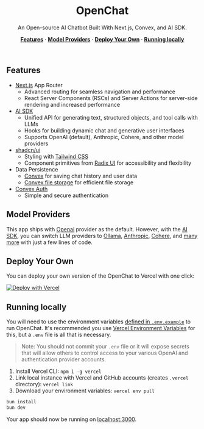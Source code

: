 <h1 align="center">OpenChat</h1>

<p align="center">
  An Open-source AI Chatbot Built With Next.js, Convex, and AI SDK.
</p>

<p align="center">
  <a href="#features"><strong>Features</strong></a> ·
  <a href="#model-providers"><strong>Model Providers</strong></a> ·
  <a href="#deploy-your-own"><strong>Deploy Your Own</strong></a> ·
  <a href="#running-locally"><strong>Running locally</strong></a>
</p>
<br/>

## Features

- [Next.js](https://nextjs.org) App Router
  - Advanced routing for seamless navigation and performance
  - React Server Components (RSCs) and Server Actions for server-side rendering and increased performance
- [AI SDK](https://sdk.vercel.ai/docs)
  - Unified API for generating text, structured objects, and tool calls with LLMs
  - Hooks for building dynamic chat and generative user interfaces
  - Supports OpenAI (default), Anthropic, Cohere, and other model providers
- [shadcn/ui](https://ui.shadcn.com)
  - Styling with [Tailwind CSS](https://tailwindcss.com)
  - Component primitives from [Radix UI](https://radix-ui.com) for accessibility and flexibility
- Data Persistence
  - [Convex](https://www.convex.dev/) for saving chat history and user data
  - [Convex file storage](https://docs.convex.dev/file-storage) for efficient file storage
- [Convex Auth](https://labs.convex.dev/auth)
  - Simple and secure authentication

## Model Providers

This app ships with [Openai](https://openai.com/) provider as the default. However, with the [AI SDK](https://sdk.vercel.ai/docs), you can switch LLM providers to [Ollama](https://ollama.com), [Anthropic](https://anthropic.com), [Cohere](https://cohere.com/), and [many more](https://sdk.vercel.ai/providers/ai-sdk-providers) with just a few lines of code.

## Deploy Your Own

You can deploy your own version of the OpenChat to Vercel with one click:

[![Deploy with Vercel](https://vercel.com/button)](https://vercel.com/new/clone?repository-url=https%3A%2F%2Fgithub.com%2Fmuradpm%2Fopenchat&env=CONVEX_DEPLOY_KEY,OPENAI_API_KEY&envDescription=Learn%20more%20about%20how%20to%20get%20the%20API%20Keys%20for%20the%20application&envLink=https%3A%2F%2Fgithub.com%2Fmuradpm%2Fopenchat%2Fblob%2Fmain%2F.env.example&demo-title=OpenChat&demo-description=An%20open-source%20AI%20chatbot%20built%20with%20Next.js%2015%2C%20Convex%2C%20and%20AI%20SDK.&demo-url=https%3A%2F%2Fopenchat-beta.vercel.app)

## Running locally

You will need to use the environment variables [defined in `.env.example`](.env.example) to run OpenChat. It's recommended you use [Vercel Environment Variables](https://vercel.com/docs/projects/environment-variables) for this, but a `.env` file is all that is necessary.

> Note: You should not commit your `.env` file or it will expose secrets that will allow others to control access to your various OpenAI and authentication provider accounts.

1. Install Vercel CLI: `npm i -g vercel`
2. Link local instance with Vercel and GitHub accounts (creates `.vercel` directory): `vercel link`
3. Download your environment variables: `vercel env pull`

```bash
bun install
bun dev
```

Your app should now be running on [localhost:3000](http://localhost:3000/).
